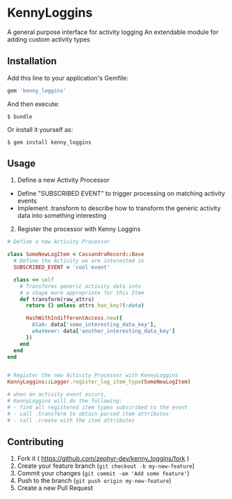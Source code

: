 # KennyLoggins

A general purpose interface for activity logging
An extendable module for adding custom activity types

## Installation

Add this line to your application's Gemfile:

```ruby
gem 'kenny_loggins'
```

And then execute:

    $ bundle

Or install it yourself as:

    $ gem install kenny_loggins

## Usage

1. Define a new Activity Processor
  - Define "SUBSCRIBED EVENT" to trigger processing on matching activity events
  - Implement .transform to describe how to transform the generic activity data into something interesting

2. Register the processor with Kenny Loggins

```ruby
# Define a new Activity Processor

class SomeNewLogItem < CassandraRecord::Base
  # Define the Activity we are interested in
  SUBSCRIBED_EVENT = 'cool event'

  class << self
    # Transforms generic activity data into
    # a shape more appropriate for this Item
    def transform(raw_attrs)
      return {} unless attrs.has_key?(:data)

      HashWithIndifferentAccess.new({
        blah: data['some_interesting_data_key'],
        whatever: data['another_interesting_data_key']
      })
    end
  end
end


# Register the new Activity Processor with KennyLoggins
KennyLoggins::Logger.register_log_item_type(SomeNewLogItem)

# when an activity event occurs, 
# KennyLoggins will do the following:
# - find all registered item types subscribed to the event
# - call .transform to obtain parsed item attributes
# - call .create with the item attributes
```

## Contributing

1. Fork it ( https://github.com/zephyr-dev/kenny_loggins/fork )
2. Create your feature branch (`git checkout -b my-new-feature`)
3. Commit your changes (`git commit -am 'Add some feature'`)
4. Push to the branch (`git push origin my-new-feature`)
5. Create a new Pull Request
